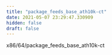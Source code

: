 ```yaml
---
title: "package_feeds_base_ath10k-ct"
date: 2021-05-07 23:29:47.330909
hidden: false
draft: false
---
```


x86/64/package_feeds_base_ath10k-ct

